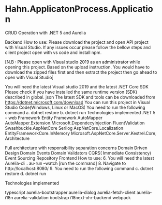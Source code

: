 # Hahn.ApplicatonProcess.Application
CRUD Operation with .NET 5 and Aurelia

Backend How to use: Please download the project and open API project with Visual Studio. If any issues occur please follow the bellow steps and client project open with vs code and install npm.

[N.B : Please open with Visual studio 2019 as an administrator while opening this project. Based on the upload instruction. You would have to download the zipped files first and then extract the project then go ahead to open with Visual Studio]

You will need the latest Visual studio 2019 and the latest .NET Core SDK
Please check if you have installed the same runtime version (SDK) described in global. json
The latest SDK and tools can be downloaded from https://dotnet.microsoft.com/download
You can run this project in Visual Studio Code(Windows, Linux or MacOS)
You need to run the following command a. dotnet restore b. dotnet run Technologies implemented
.NET 5 – web Framework
Entity Framework
AutoMapper
AutoMapper.Extension.Microsoft.DependecyInjection
FluentValidation
Swashbuckle.AspNetCore
Serilog
AspNetCore.Localization
EntityFrameworkCore.InMemory
Microsoft.AspNetCore.Server.Kestrel.Core;
Architecture

Full architecture with responsibility separation concerns
Domain Driven Design
Domain Events
Domain Validators
CQRS( Immediate Consistency)
Event Sourcing
Repository
Frontend How to use: 6. You will need the latest Aurelia-cli . au-run –watch [run the command] 8. Navigate to http://localhost:8080/ 9. You need to run the following command c. dotnet restore d. dotnet run

Technologies implemented

typescript
aurelia-bootstrapper
aurelia-dialog
aurelia-fetch-client
aurelia-i18n
aurelia-validation
bootstrap
i18next-xhr-backend
webpack
